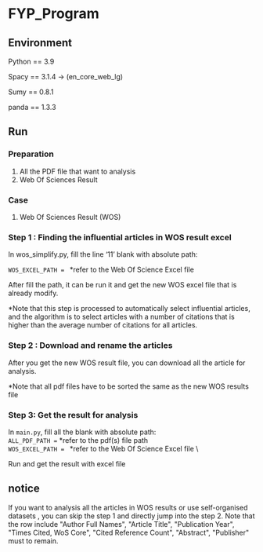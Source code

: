 # FYP_Program

## Environment
Python == 3.9

Spacy == 3.1.4 -> (en_core_web_lg)

Sumy == 0.8.1

panda == 1.3.3

## Run
### Preparation
1. All the PDF file that want to analysis
2. Web Of Sciences Result

### Case
1. Web Of Sciences Result (WOS)

### Step 1 : Finding the influential articles in WOS result excel 

In wos_simplify.py, fill the line ‘11’ blank with absolute path: 

`WOS_EXCEL_PATH = ` *refer to the Web Of Science Excel file

After fill the path, it can be run it and get the new WOS excel file that is already modify. 

*Note that this step is processed to automatically select influential articles, and the algorithm is to select articles with a number of citations that is higher than the average number of citations for all articles.  

### Step 2 : Download and rename the articles

After you get the new WOS result file, you can download all the article for analysis.  

*Note that all pdf files have to be sorted the same as the new WOS results file 

### Step 3: Get the result for analysis 
In `main.py`, fill all the blank with absolute path: \
`ALL_PDF_PATH =` *refer to the pdf(s) file path\
`WOS_EXCEL_PATH = ` *refer to the Web Of Science Excel file \

Run and get the result with excel file

## notice
If you want to analysis all the articles in WOS results or use self-organised datasets , you can skip the step 1 and directly jump into the step 2. Note that the row include "Author Full Names", "Article Title", "Publication Year", "Times Cited, WoS Core", "Cited Reference Count", "Abstract", "Publisher" must to remain. 